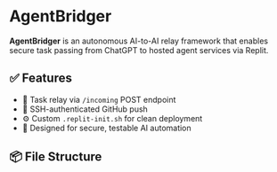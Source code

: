 # AgentBridger

**AgentBridger** is an autonomous AI-to-AI relay framework that enables secure task passing from ChatGPT to hosted agent services via Replit.

## ✅ Features

- 🔁 Task relay via `/incoming` POST endpoint
- 🔐 SSH-authenticated GitHub push
- ⚙️ Custom `.replit-init.sh` for clean deployment
- 🧪 Designed for secure, testable AI automation

## 📦 File Structure

